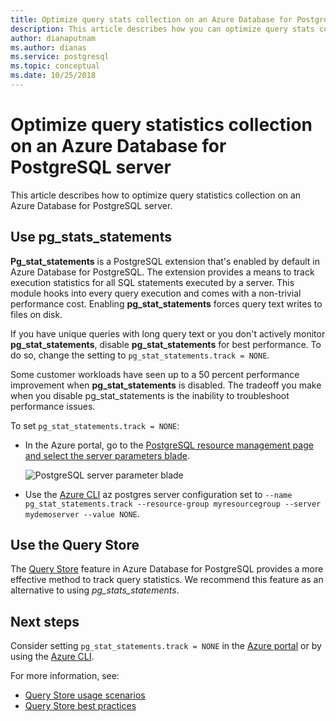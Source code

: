 ```yaml
---
title: Optimize query stats collection on an Azure Database for PostgreSQL server
description: This article describes how you can optimize query stats collection on an Azure Database for PostgreSQL server.
author: dianaputnam
ms.author: dianas
ms.service: postgresql
ms.topic: conceptual
ms.date: 10/25/2018
---
```


# Optimize query statistics collection on an Azure Database for PostgreSQL server 
This article describes how to optimize query statistics collection on an Azure Database for PostgreSQL server.

## Use pg_stats_statements
**Pg_stat_statements** is a PostgreSQL extension that's enabled by default in Azure Database for PostgreSQL. The extension provides a means to track execution statistics for all SQL statements executed by a server. This module hooks into every query execution and comes with a non-trivial performance cost. Enabling **pg_stat_statements** forces query text writes to files on disk.

If you have unique queries with long query text or you don't actively monitor **pg_stat_statements**, disable **pg_stat_statements** for best performance. To do so, change the setting to `pg_stat_statements.track = NONE`.

Some customer workloads have seen up to a 50 percent performance improvement when **pg_stat_statements** is disabled. The tradeoff you make when you disable pg_stat_statements is the inability to troubleshoot performance issues.

To set `pg_stat_statements.track = NONE`:

- In the Azure portal, go to the [PostgreSQL resource management page and select the server parameters blade](howto-configure-server-parameters-using-portal.md).

  ![PostgreSQL server parameter blade](./media/howto-optimize-query-stats-collection/pg_stats_statements_portal.png)

- Use the [Azure CLI](howto-configure-server-parameters-using-cli.md) az postgres server configuration set to `--name pg_stat_statements.track --resource-group myresourcegroup --server mydemoserver --value NONE`.

## Use the Query Store 
The [Query Store](concepts-query-store.md) feature in Azure Database for PostgreSQL provides a more effective method to track query statistics. We recommend this feature as an alternative to using *pg_stats_statements*. 

## Next steps
Consider setting `pg_stat_statements.track = NONE` in the [Azure portal](howto-configure-server-parameters-using-portal.md) or by using the [Azure CLI](howto-configure-server-parameters-using-cli.md).

For more information, see: 
- [Query Store usage scenarios](concepts-query-store-scenarios.md) 
- [Query Store best practices](concepts-query-store-best-practices.md) 
